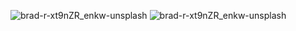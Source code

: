 ![brad-r-xt9nZR_enkw-unsplash](https://github.com/user-attachments/assets/f5d80f84-3dbe-4583-9787-2716a2bc00e7)
![brad-r-xt9nZR_enkw-unsplash](https://github.com/user-attachments/assets/ccf67ccd-1922-4011-8326-8a27463d9070)
